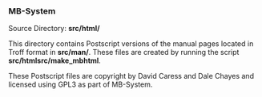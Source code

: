 ### MB-System

Source Directory: **src/html/**

This directory contains Postscript versions of the manual pages located in Troff format in **src/man/**. These files are created by running the script **src/htmlsrc/make_mbhtml**.

These Postscript files are copyright by David Caress and Dale Chayes and licensed using GPL3 as part of MB-System.
